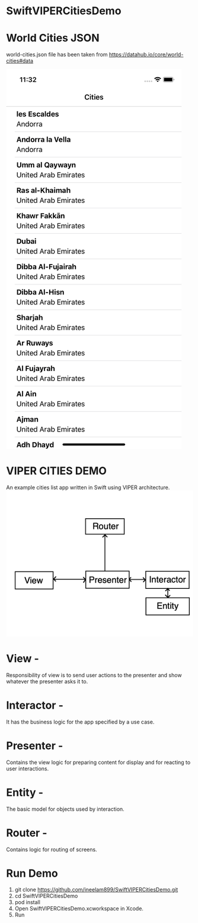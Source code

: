 # SwiftVIPERCitiesDemo

# World Cities JSON
world-cities.json file has been taken from https://datahub.io/core/world-cities#data

![Screenshot](screenshot.png)

# VIPER CITIES DEMO
An example cities list app written in Swift using VIPER architecture.
![Screenshot](viper.png)
# View - 
  Responsibility of view is to send user actions to the presenter and show whatever the presenter asks it to.
# Interactor - 
  It has the business logic for the app specified by a use case.
# Presenter - 
  Contains the view logic for preparing content for display and for reacting to user interactions.
# Entity - 
  The basic model for objects used by interaction.
# Router - 
  Contains logic for routing of screens.

# Run Demo 
1. git clone https://github.com/ineelam899/SwiftVIPERCitiesDemo.git
2. cd SwiftVIPERCitiesDemo
3. pod install
4. Open SwiftVIPERCitiesDemo.xcworkspace in Xcode.
5. Run
